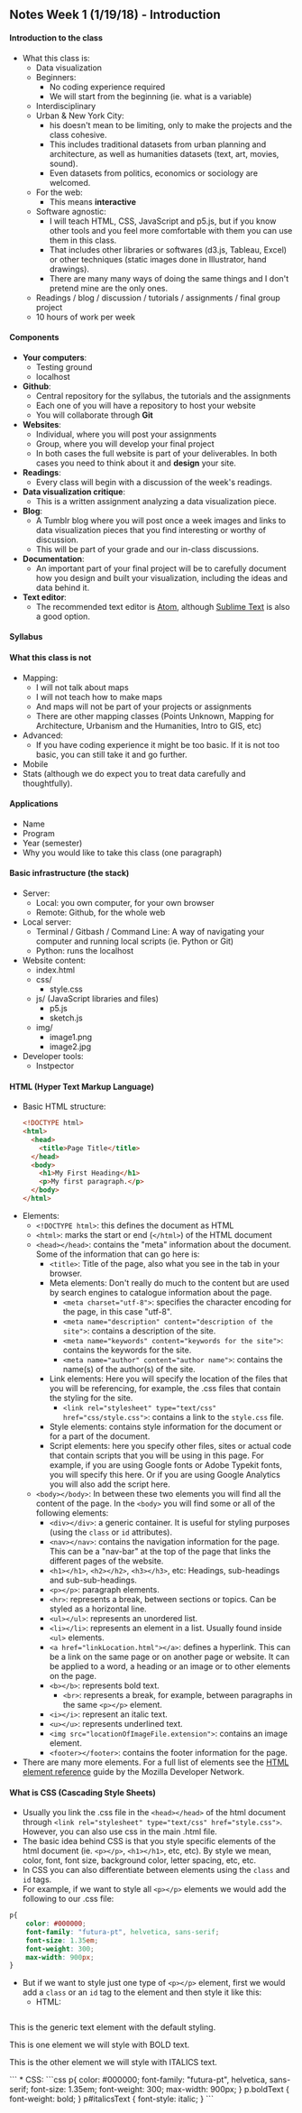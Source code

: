 ## Notes Week 1 (1/19/18) - Introduction

#### Introduction to the class
* What this class is:
  * Data visualization
  * Beginners:
    * No coding experience required
    * We will start from the beginning (ie. what is a variable)
  * Interdisciplinary
  * Urban & New York City:
    * his doesn't mean to be limiting, only to make the projects and the class cohesive.
    * This includes traditional datasets from urban planning and architecture, as well as humanities datasets (text, art, movies, sound).
    * Even datasets from politics, economics or sociology are welcomed.
  * For the web:
    * This means **interactive**
  * Software agnostic:
    * I will teach HTML, CSS, JavaScript and p5.js, but if you know other tools and you feel more comfortable with them you can use them in this class.
    * That includes other libraries or softwares (d3.js, Tableau, Excel) or other techniques (static images done in Illustrator, hand drawings).
    * There are many many ways of doing the same things and I don't pretend mine are the only ones.
  * Readings / blog / discussion / tutorials / assignments / final group project
  * 10 hours of work per week

#### Components
* **Your computers**:
  * Testing ground
  * localhost
* **Github**:
  * Central repository for the syllabus, the tutorials and the assignments
  * Each one of you will have a repository to host your website
  * You will collaborate through **Git**
* **Websites**:
  * Individual, where you will post your assignments
  * Group, where you will develop your final project
  * In both cases the full website is part of your deliverables. In both cases you need to think about it and **design** your site.
* **Readings**:
  * Every class will begin with a discussion of the week's readings.
* **Data visualization critique**:
  * This is a written assignment analyzing a data visualization piece.
* **Blog**:
  * A Tumblr blog where you will post once a week images and links to data visualization pieces that you find interesting or worthy of discussion.
  * This will be part of your grade and our in-class discussions.
* **Documentation**:
  * An important part of your final project will be to carefully document how you design and built your visualization, including the ideas and data behind it.
* **Text editor**:
  * The recommended text editor is [Atom](https://atom.io/), although [Sublime Text](https://www.sublimetext.com/) is also a good option.

#### Syllabus

#### What this class is not
* Mapping:
  * I will not talk about maps
  * I will not teach how to make maps
  * And maps will not be part of your projects or assignments
  * There are other mapping classes (Points Unknown, Mapping for Architecture, Urbanism and the Humanities, Intro to GIS, etc)
* Advanced:
  * If you have coding experience it might be too basic. If it is not too basic, you can still take it and go further.
* Mobile
* Stats (although we do expect you to treat data carefully and thoughtfully).

#### Applications
* Name
* Program
* Year (semester)
* Why you would like to take this class (one paragraph)

#### Basic infrastructure (the stack)
* Server:
  * Local: you own computer, for your own browser
  * Remote: Github, for the whole web
* Local server:
  * Terminal / Gitbash / Command Line: A way of navigating your computer and running local scripts (ie. Python or Git)
  * Python: runs the localhost
* Website content:
  * index.html
  * css/
    * style.css
  * js/ (JavaScript libraries and files)
    * p5.js
    * sketch.js
  * img/
    * image1.png
    * image2.jpg
* Developer tools:
  * Instpector

#### HTML (Hyper Text Markup Language)
* Basic HTML structure:
  ```html
  <!DOCTYPE html>
  <html>
    <head>
      <title>Page Title</title>
    </head>
    <body>
      <h1>My First Heading</h1>
      <p>My first paragraph.</p>
    </body>
  </html>
  ```
* Elements:
  * `<!DOCTYPE html>`: this defines the document as HTML
  * `<html>`: marks the start or end (`</html>`) of the HTML document
  * `<head></head>`: contains the "meta" information about the document. Some of the information that can go here is:
    * `<title>`: Title of the page, also what you see in the tab in your browser.
    * Meta elements: Don't really do much to the content but are used by search engines to catalogue information about the page.
      * `<meta charset="utf-8">`: specifies the character encoding for the page, in this case "utf-8".
      * `<meta name="description" content="description of the site">`: contains a description of the site.
      * `<meta name="keywords" content="keywords for the site">`: contains the keywords for the site.
      * `<meta name="author" content="author name">`: contains the name(s) of the author(s) of the site.
    * Link elements: Here you will specify the location of the files that you will be referencing, for example, the .css files that contain the styling for the site.
      * `<link rel="stylesheet" type="text/css" href="css/style.css">`: contains a link to the `style.css` file.
    * Style elements: contains style information for the document or for a part of the document.
    * Script elements: here you specify other files, sites or actual code that contain scripts that you will be using in this page. For example, if you are using Google fonts or Adobe Typekit fonts, you will specify this here. Or if you are using Google Analytics you will also add the script here.
  * `<body></body>`: In between these two elements you will find all the content of the page. In the `<body>` you will find some or all of the following elements:
    * `<div></div>`: a generic container. It is useful for styling purposes (using the `class` or `id` attributes).
    * `<nav></nav>`: contains the navigation information for the page. This can be a "nav-bar" at the top of the page that links the different pages of the website.
    * `<h1></h1>`, `<h2></h2>`, `<h3></h3>`, etc: Headings, sub-headings and sub-sub-headings.
    * `<p></p>`: paragraph elements.
    * `<hr>`: represents a break, between sections or topics. Can be styled as a horizontal line.
    * `<ul></ul>`: represents an unordered list.
    * `<li></li>`: represents an element in a list. Usually found inside `<ul>` elements.
    * `<a href="linkLocation.html"></a>`: defines a hyperlink. This can be a link on the same page or on another page or website. It can be applied to a word, a heading or an image or to other elements on the page.
    * `<b></b>`: represents bold text.
      * `<br>`: represents a break, for example, between paragraphs in the same `<p></p>` element.
    * `<i></i>`: represent an italic text.
    * `<u></u>`: represents underlined text.
    * `<img src="locationOfImageFile.extension">`: contains an image element.
    * `<footer></footer>`: contains the footer information for the page.
* There are many more elements. For a full list of elements see the [HTML element reference](https://developer.mozilla.org/en-US/docs/Web/HTML/Element) guide by the Mozilla Developer Network.

#### What is CSS (Cascading Style Sheets)
* Usually you link the .css file in the `<head></head>` of the html document through `<link rel="stylesheet" type="text/css" href="style.css">`. However, you can also use css in the main .html file.
* The basic idea behind CSS is that you style specific elements of the html document (ie. `<p></p>`, `<h1></h1>`, etc, etc). By style we mean, color, font, font size, background color, letter spacing, etc, etc.
* In CSS you can also differentiate between elements using the `class` and `id` tags.
* For example, if we want to style all `<p></p>` elements we would add the following to our .css file:
```css
p{
    color: #000000;
    font-family: "futura-pt", helvetica, sans-serif;
    font-size: 1.35em;
    font-weight: 300;
    max-width: 900px;
}
```
* But if we want to style just one type of `<p></p>` element, first we would add a `class` or an `id` tag to the element and then style it like this:
  * HTML:
  ```html
<p>This is the generic text element with the default styling.</p>
<p class="boldText">This is one element we will style with BOLD text.</p>
<p id="italicsText">This is the other element we will style with ITALICS text.</p>
```
  * CSS:
```css
p{
  color: #000000;
  font-family: "futura-pt", helvetica, sans-serif;
  font-size: 1.35em;
  font-weight: 300;
  max-width: 900px;
}
p.boldText {
  font-weight: bold;
}
p#italicsText {
  font-style: italic;
}
```
